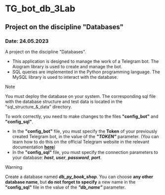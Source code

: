 # TG_bot_db_3Lab
## Project on the discipline "Databases"
### Date: 24.05.2023

A project on the discipline "Databases". 
-  This application is designed to manage the work of a Telegram bot. The Aiogram library is used to create and manage the bot. 
-  SQL queries are implemented in the Python programming language. The MySQL library is used to interact with the database.

> [!NOTE]
> You must deploy the database on your system. The corresponding sql file with the database structure and test data is located in the "sql_structure_&_data" directory.
> 
> To work correctly, you need to make changes to the files **"config_bot"** and **"config_sql"**.
> - In the **"config_bot"** file, you must specify the **Token** of your previously created Telegram bot, in the value of the ***"TOKEN"*** parameter. (You can learn how to do this on the official Telegram website in the relevant documentation **[here](https://core.telegram.org/bots#how-do-i-create-a-bot)**)
> - In the **"config_sql"** file, you must specify the connection parameters to your database: ***host***, ***user***, ***password***, ***port***.

> [!WARNING]
> Create a database named ***db_py_book_shop***. You can choose **any other database name**, but **do not forget to specify** a new name in the **"config_sql"** file in the value of the ***"db_name"*** parameter.

